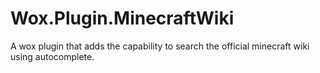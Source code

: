 # Wox.Plugin.MinecraftWiki
A wox plugin that adds the capability to search the official minecraft wiki using autocomplete.
